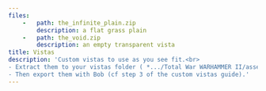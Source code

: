 ```yaml
---
files: 
    -   path: the_infinite_plain.zip
        description: a flat grass plain
    -   path: the_void.zip
        description: an empty transparent vista
title: Vistas
description: 'Custom vistas to use as you see fit.<br>
- Extract them to your vistas folder ( *.../Total War WARHAMMER II/assembly_kit/raw_data/terrain/vistas/* )<br>
- Then export them with Bob (cf step 3 of the custom vistas guide).'
---
```

